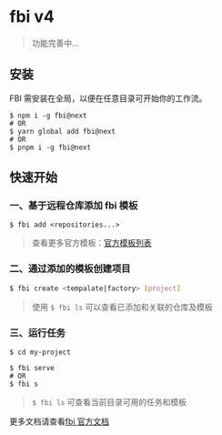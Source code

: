 # fbi v4

> 功能完善中...

## 安装

FBI 需安装在全局，以便在任意目录可开始你的工作流。

```shell
$ npm i -g fbi@next
# OR
$ yarn global add fbi@next
# OR
$ pnpm i -g fbi@next
```

## 快速开始

### 一、基于远程仓库添加 fbi 模板

```
$ fbi add <repositories...>
```

> 查看更多官方模板：[官方模板列表](/pages/4x/more.md)

### 二、通过添加的模板创建项目

```bash
$ fbi create <tempalate|factory> [project]
```

> 使用 `$ fbi ls` 可以查看已添加和关联的仓库及模板

### 三、运行任务

```shell
$ cd my-project

$ fbi serve
# OR
$ fbi s
```

> `$ fbi ls` 可查看当前目录可用的任务和模板

更多文档请查看[fbi 官方文档](https://fbi-js.github.io/docs/)
